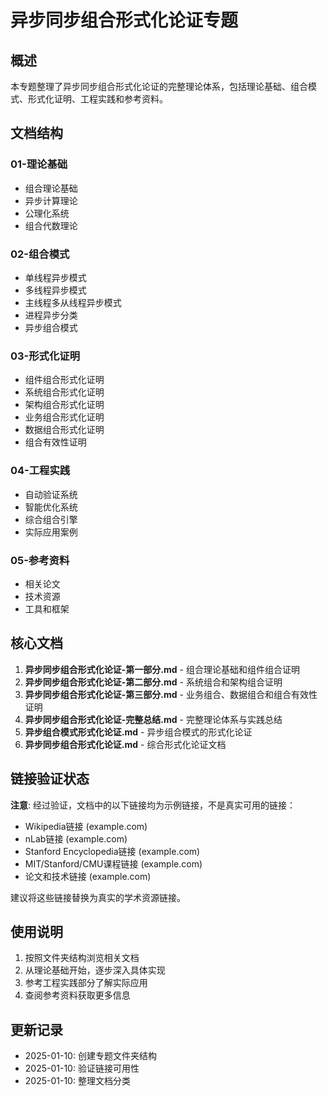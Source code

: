 # 异步同步组合形式化论证专题

## 概述

本专题整理了异步同步组合形式化论证的完整理论体系，包括理论基础、组合模式、形式化证明、工程实践和参考资料。

## 文档结构

### 01-理论基础

- 组合理论基础
- 异步计算理论
- 公理化系统
- 组合代数理论

### 02-组合模式

- 单线程异步模式
- 多线程异步模式
- 主线程多从线程异步模式
- 进程异步分类
- 异步组合模式

### 03-形式化证明

- 组件组合形式化证明
- 系统组合形式化证明
- 架构组合形式化证明
- 业务组合形式化证明
- 数据组合形式化证明
- 组合有效性证明

### 04-工程实践

- 自动验证系统
- 智能优化系统
- 综合组合引擎
- 实际应用案例

### 05-参考资料

- 相关论文
- 技术资源
- 工具和框架

## 核心文档

1. **异步同步组合形式化论证-第一部分.md** - 组合理论基础和组件组合证明
2. **异步同步组合形式化论证-第二部分.md** - 系统组合和架构组合证明
3. **异步同步组合形式化论证-第三部分.md** - 业务组合、数据组合和组合有效性证明
4. **异步同步组合形式化论证-完整总结.md** - 完整理论体系与实践总结
5. **异步组合模式形式化论证.md** - 异步组合模式的形式化论证
6. **异步同步组合形式化论证.md** - 综合形式化论证文档

## 链接验证状态

**注意**: 经过验证，文档中的以下链接均为示例链接，不是真实可用的链接：

- Wikipedia链接 (example.com)
- nLab链接 (example.com)
- Stanford Encyclopedia链接 (example.com)
- MIT/Stanford/CMU课程链接 (example.com)
- 论文和技术链接 (example.com)

建议将这些链接替换为真实的学术资源链接。

## 使用说明

1. 按照文件夹结构浏览相关文档
2. 从理论基础开始，逐步深入具体实现
3. 参考工程实践部分了解实际应用
4. 查阅参考资料获取更多信息

## 更新记录

- 2025-01-10: 创建专题文件夹结构
- 2025-01-10: 验证链接可用性
- 2025-01-10: 整理文档分类
